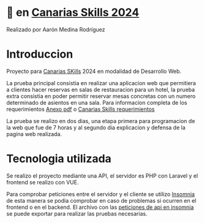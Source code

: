 # 🥉 en [Canarias Skills 2024](https://canariasskills.com/)
Realizado por Aarón Medina Rodríguez

# Introduccion
Proyecto para [Canarias SKills](https://canariasskills.com/) 2024 en modalidad de Desarrollo Web.

La prueba principal consistia en realizar una aplicacion web que permitiera a clientes hacer reservas en salas de restauracion para un hotel, la prueba extra consistia en poder permitir reservar mesas concretas con un numero determinado de asientos en una sala. Para informacion completa de los requerimientos [Anexo pdf](ANEXO-DESARROLLO-WEB.pdf) o [Canarias Skills requerimientos](https://canariasskills.com/wp-content/uploads/2024/02/ANEXO-DESARROLLO-WEB.pdf)

La prueba se realizo en dos dias, una etapa primera para programacion de la web que fue de 7 horas y al segundo dia explicacion y defensa de la pagina web realizada.

# Tecnologia utilizada

Se realizo el proyecto mediante una API, el servidor es PHP con Laravel y el frontend se realizo con VUE. 

Para comprobar peticiones entre el servidor y el cliente se utilizo [Insomnia](https://insomnia.rest/) de esta manera se podia comprobar en caso de problemas si ocurren en el frontend o en el backend. El archivo con las [peticiones de api en insomnia](peticionesApiInsomnia.json) se puede exportar para realizar las pruebas necesarias.